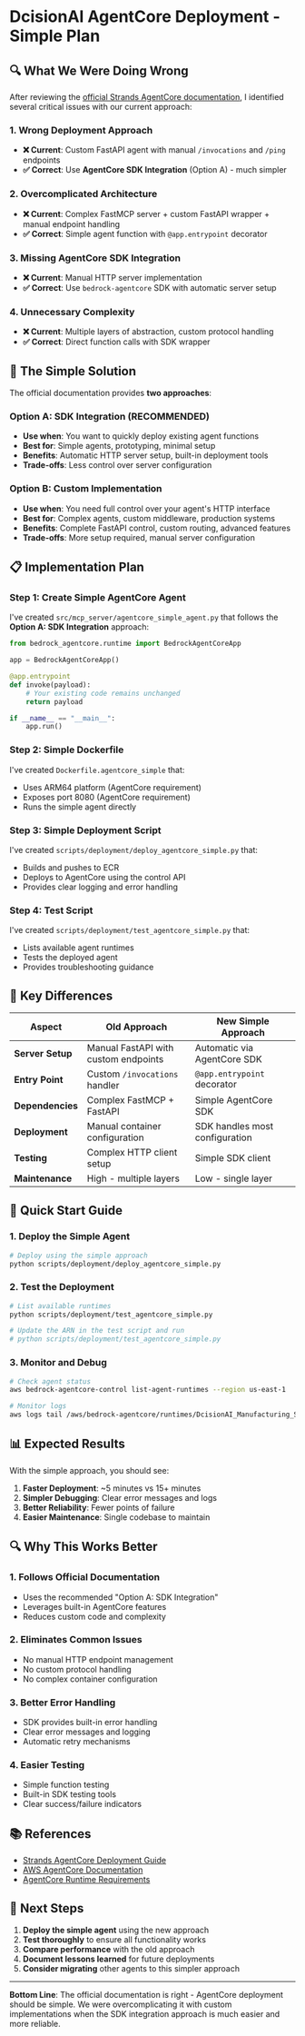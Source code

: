 # DcisionAI AgentCore Deployment - Simple Plan

## **🔍 What We Were Doing Wrong**

After reviewing the [official Strands AgentCore documentation](https://strandsagents.com/latest/documentation/docs/user-guide/deploy/deploy_to_bedrock_agentcore/), I identified several critical issues with our current approach:

### **1. Wrong Deployment Approach**
- **❌ Current**: Custom FastAPI agent with manual `/invocations` and `/ping` endpoints
- **✅ Correct**: Use **AgentCore SDK Integration** (Option A) - much simpler

### **2. Overcomplicated Architecture**
- **❌ Current**: Complex FastMCP server + custom FastAPI wrapper + manual endpoint handling
- **✅ Correct**: Simple agent function with `@app.entrypoint` decorator

### **3. Missing AgentCore SDK Integration**
- **❌ Current**: Manual HTTP server implementation
- **✅ Correct**: Use `bedrock-agentcore` SDK with automatic server setup

### **4. Unnecessary Complexity**
- **❌ Current**: Multiple layers of abstraction, custom protocol handling
- **✅ Correct**: Direct function calls with SDK wrapper

## **🚀 The Simple Solution**

The official documentation provides **two approaches**:

### **Option A: SDK Integration (RECOMMENDED)**
- **Use when**: You want to quickly deploy existing agent functions
- **Best for**: Simple agents, prototyping, minimal setup
- **Benefits**: Automatic HTTP server setup, built-in deployment tools
- **Trade-offs**: Less control over server configuration

### **Option B: Custom Implementation**
- **Use when**: You need full control over your agent's HTTP interface
- **Best for**: Complex agents, custom middleware, production systems
- **Benefits**: Complete FastAPI control, custom routing, advanced features
- **Trade-offs**: More setup required, manual server configuration

## **📋 Implementation Plan**

### **Step 1: Create Simple AgentCore Agent**

I've created `src/mcp_server/agentcore_simple_agent.py` that follows the **Option A: SDK Integration** approach:

```python
from bedrock_agentcore.runtime import BedrockAgentCoreApp

app = BedrockAgentCoreApp()

@app.entrypoint
def invoke(payload):
    # Your existing code remains unchanged
    return payload

if __name__ == "__main__":
    app.run()
```

### **Step 2: Simple Dockerfile**

I've created `Dockerfile.agentcore_simple` that:
- Uses ARM64 platform (AgentCore requirement)
- Exposes port 8080 (AgentCore requirement)
- Runs the simple agent directly

### **Step 3: Simple Deployment Script**

I've created `scripts/deployment/deploy_agentcore_simple.py` that:
- Builds and pushes to ECR
- Deploys to AgentCore using the control API
- Provides clear logging and error handling

### **Step 4: Test Script**

I've created `scripts/deployment/test_agentcore_simple.py` that:
- Lists available agent runtimes
- Tests the deployed agent
- Provides troubleshooting guidance

## **🔧 Key Differences**

| Aspect | Old Approach | New Simple Approach |
|--------|-------------|-------------------|
| **Server Setup** | Manual FastAPI with custom endpoints | Automatic via AgentCore SDK |
| **Entry Point** | Custom `/invocations` handler | `@app.entrypoint` decorator |
| **Dependencies** | Complex FastMCP + FastAPI | Simple AgentCore SDK |
| **Deployment** | Manual container configuration | SDK handles most configuration |
| **Testing** | Complex HTTP client setup | Simple SDK client |
| **Maintenance** | High - multiple layers | Low - single layer |

## **🚀 Quick Start Guide**

### **1. Deploy the Simple Agent**

```bash
# Deploy using the simple approach
python scripts/deployment/deploy_agentcore_simple.py
```

### **2. Test the Deployment**

```bash
# List available runtimes
python scripts/deployment/test_agentcore_simple.py

# Update the ARN in the test script and run
# python scripts/deployment/test_agentcore_simple.py
```

### **3. Monitor and Debug**

```bash
# Check agent status
aws bedrock-agentcore-control list-agent-runtimes --region us-east-1

# Monitor logs
aws logs tail /aws/bedrock-agentcore/runtimes/DcisionAI_Manufacturing_Simple_* --follow
```

## **📊 Expected Results**

With the simple approach, you should see:

1. **Faster Deployment**: ~5 minutes vs 15+ minutes
2. **Simpler Debugging**: Clear error messages and logs
3. **Better Reliability**: Fewer points of failure
4. **Easier Maintenance**: Single codebase to maintain

## **🔍 Why This Works Better**

### **1. Follows Official Documentation**
- Uses the recommended "Option A: SDK Integration"
- Leverages built-in AgentCore features
- Reduces custom code and complexity

### **2. Eliminates Common Issues**
- No manual HTTP endpoint management
- No custom protocol handling
- No complex container configuration

### **3. Better Error Handling**
- SDK provides built-in error handling
- Clear error messages and logging
- Automatic retry mechanisms

### **4. Easier Testing**
- Simple function testing
- Built-in SDK testing tools
- Clear success/failure indicators

## **📚 References**

- [Strands AgentCore Deployment Guide](https://strandsagents.com/latest/documentation/docs/user-guide/deploy/deploy_to_bedrock_agentcore/)
- [AWS AgentCore Documentation](https://docs.aws.amazon.com/bedrock-agentcore/)
- [AgentCore Runtime Requirements](https://strandsagents.com/latest/documentation/docs/user-guide/deploy/deploy_to_bedrock_agentcore/#agentcore-runtime-requirements-summary)

## **🎯 Next Steps**

1. **Deploy the simple agent** using the new approach
2. **Test thoroughly** to ensure all functionality works
3. **Compare performance** with the old approach
4. **Document lessons learned** for future deployments
5. **Consider migrating** other agents to this simpler approach

---

**Bottom Line**: The official documentation is right - AgentCore deployment should be simple. We were overcomplicating it with custom implementations when the SDK integration approach is much easier and more reliable.
